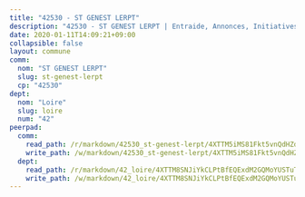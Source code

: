```yaml
---
title: "42530 - ST GENEST LERPT"
description: "42530 - ST GENEST LERPT | Entraide, Annonces, Initiatives"
date: 2020-01-11T14:09:21+09:00
collapsible: false
layout: commune
comm:
  nom: "ST GENEST LERPT"
  slug: st-genest-lerpt
  cp: "42530"
dept:
  nom: "Loire"
  slug: loire
  num: "42"
peerpad:
  comm:
    read_path: /r/markdown/42530_st-genest-lerpt/4XTTM5iMS81Fkt5vnQdHZd1976AkmShPgRvcW1XFfuyuWgXpB
    write_path: /w/markdown/42530_st-genest-lerpt/4XTTM5iMS81Fkt5vnQdHZd1976AkmShPgRvcW1XFfuyuWgXpB-K3TgUGeEDFEUARPSJJYKeXPzB5KgkXE7QbVXoP3FrAXQwc6RAnaxe3Sm2eusMRER8XSL4kME2QGMGtb3aXishnn6HFUBtcKf5dmsjZ3SY9FahBFr1WmSARy5iq8v9eNZchvLU1Uj
  dept:
    read_path: /r/markdown/42_loire/4XTTM8SNJiYkCLPtBfEQExdM2GQMoYUSTuTytLrQfQVaaYJeW
    write_path: /w/markdown/42_loire/4XTTM8SNJiYkCLPtBfEQExdM2GQMoYUSTuTytLrQfQVaaYJeW-K3TgUi5YJecchkttgL3M6Pu99u8hH2akRrHDb4XXZXATCvGiyzrNbe23fQbzNYiKWDR2re6vQN4Gxv5BQ2dayjGg1AqxtpHRtgi6cm74UeqjVtXM2ZJFa6mvBKTRc4s3X6tJYycN
---
```


